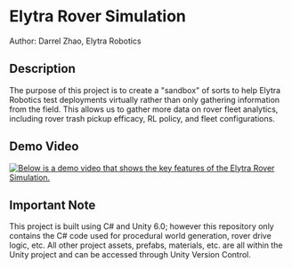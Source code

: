 # Elytra Rover Simulation
Author: Darrel Zhao, Elytra Robotics

## Description
The purpose of this project is to create a "sandbox" of sorts to help Elytra Robotics test deployments virtually rather than only gathering information from the field. This allows us to gather more data on rover fleet analytics, including rover trash pickup efficacy, RL policy, and fleet configurations.

## Demo Video
[![Below is a demo video that shows the key features of the Elytra Rover Simulation.](https://img.youtube.com/vi/xn2-Kz3i0Y/maxresdefault.jpg)](https://youtu.be/xn2-Kz3i0Y)

## Important Note
This project is built using C# and Unity 6.0; however this repository only contains the C# code used for procedural world generation, rover drive logic, etc. All other project assets, prefabs, materials, etc. are all within the Unity project and can be accessed through Unity Version Control.
